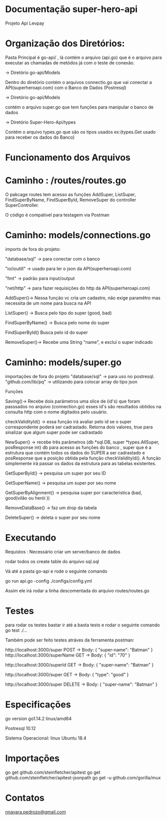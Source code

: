 # Documentação super-hero-api
  Projeto Api Levpay
# Organização dos Diretórios:
Pasta Principal é go-api/ , lá contém o arquivo (api.go) que é o arquivo para executar as chamadas de metódos já com o teste de conexão. 

-> Diretório go-api/Models 

  Dentro do diretório contém o arquivos connectio.go  que vai conectar a API(superheroapi.com) com o Banco de Dados (Postresql)


-> Diretório go-api/Models 

  contém o arquivo super.go que tem funções para manipular o banco de dados

-> Diretório Super-Hero-Api/types
 
  Contém o arquivo types.go que são os tipos usados ex:(types.Get usado para receber os dados do Banco)

# Funcionamento dos Arquivos
# Caminho : /routes/routes.go

O pakcage routes tem acesso as funções AddSuper, ListSuper, FindSuperByName, FindSuperById, RemoveSuper  do controller SuperController. 

O código é compativel para testagem via Postman


# Caminho: models/connections.go 

imports de fora do projeto:

"database/sql" -> para conectar com o banco

"io/ioutill" -> usado para ler o json da API(superheroapi.com) 

"fmt" -> padrão para input/output

"net/http" -> para fazer requisições do http da API(superheroapi.com)

AddSuper()-> Nessa função vc cria um cadastro, não exige paramêtro mas necessita de um nome para busca na API

ListSuper() -> Busca pelo tipo do super (good, bad)

FindSuperByName() -> Busca pelo nome do super

FindSuperById() Busca pelo id do super

RemoveSuper()-> Recebe uma String "name", e excluí o super indicado


# Caminho: models/super.go
importações de fora do projeto 
"database/sql" -> para uso no postresql.
"github.com/lib/pq" -> utilizando para colocar array do tipo json

Funções 

Saving()-> Recebe dois parâmetros uma slice de (id's) que foram passsados no arquivo (connection.go) esses id's são resultados obtidos na consulta http com o nome digitados pelo usuário.


checkValidityId() -> essa função irá avaliar  pelo id se o super correspondente poderá ser cadrastado. Retorna dois valores, true para sinalizar que algum super pode ser cadrastado

NewSuper() -> recebe três parâmetros (db *sql.DB, super *types.AllSuper, posResponse int) db para acesso as funções do banco , super que é a estrutura que contém todos os dados do SUPER a ser cadrastado e posResponse que a posição obtida pela função checkValidityId(). A função simplemente irá passar os dados da estrutura para as tabelas existentes.

GetSuperById() -> pesquisa um super por seu ID

GetSuperName() -> pesquisa um super por seu nome

GetSuperByAlignment() -> pesquisa super por caracteristica (bad, good(vilão ou herói ))

RemoveDataBase() -> faz um drop da tabela
 
DeleteSuper() -> deleta o super por seu nome 

# Executando  

Requistos : Necessário criar um server/banco de dados 

rodar todos os create table do arquivo sql.sql

Vá até a pasta go-api e rode o seguinte comando

go run api.go -config ./configs/config.yml

Assim ele irá rodar a linha descomentada do arquivo routes/routes.go

# Testes

para rodar os testes bastar ir até a basta tests e rodar o seguinte comando
go test ./... 

Também pode ser feito testes atráves da ferramenta postman:

http://localhost:3000/super
POST ->
	Body:
		{
    		"super-name": "Batman"
		}
http://localhost:3000/superName
GET ->
	Body:
		{
    		"id": "70"
		}

http://localhost:3000/superId
GET ->
	Body:
		{
    		"super-name": "Batman"
		}

http://localhost:3000/super
GET ->
	Body:
		{
    		"type": "good"
		}

http://localhost:3000/super
DELETE ->
	Body:
		{
    		"super-name": "Batman"
		}

# Especificações
go version go1.14.2 linux/amd64

Postresql 10.12

Sistema Operacional: linux Ubuntu 18.4

# Importações
go get github.com/steinfletcher/apitest
go get github.com/steinfletcher/apitest-jsonpath
go get -u github.com/gorilla/mux

# Contatos
nnayara.pedrozo@gmail.com
